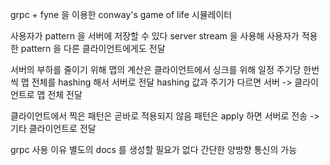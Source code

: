 grpc + fyne 을 이용한 conway's game of life 시뮬레이터

사용자가 pattern 을 서버에 저장할 수 있다
server stream 을 사용해 사용자가 적용한 pattern 을 다른 클라이언트에게도 전달

서버의 부하를 줄이기 위해 맵의 계산은 클라이언트에서
싱크를 위해 일정 주기당 한번씩 맵 전체를 hashing 해서 서버로 전달
hashing 값과 주기가 다르면 서버 -> 클라이언트로 맵 전체 전달

클라이언트에서 찍은 패턴은 곧바로 적용되지 않음
패턴은 apply 하면 서버로 전송 -> 기타 클라이언트로 전달

grpc 사용 이유
별도의 docs 를 생성할 필요가 없다
간단한 양방향 통신의 가능